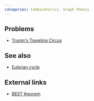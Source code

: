 ```yaml
---
categories: Combinatorics, Graph theory
---
```


## Problems
- [Trump's Traveling Circus](https://www.hackerrank.com/contests/usc-acm-350-code-a-thon-2016/challenges/trumps-traveling-circus)

## See also
- [Eulerian cycle]()

## External links
- [BEST theorem](https://en.wikipedia.org/wiki/BEST_theorem)
